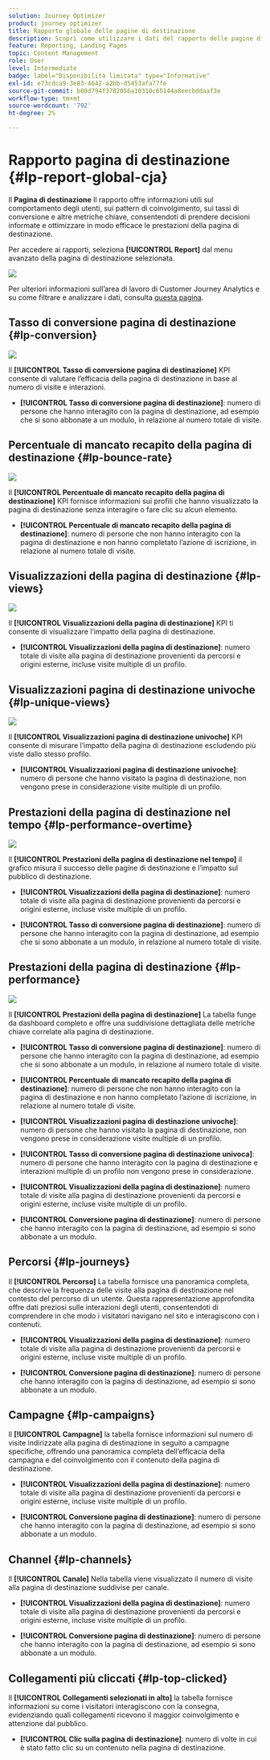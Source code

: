 ```yaml
---
solution: Journey Optimizer
product: journey optimizer
title: Rapporto globale delle pagine di destinazione
description: Scopri come utilizzare i dati del rapporto delle pagine di destinazione
feature: Reporting, Landing Pages
topic: Content Management
role: User
level: Intermediate
badge: label="Disponibilità limitata" type="Informative"
exl-id: e73cdca9-3e83-4642-a2bb-d5453afa77fe
source-git-commit: b80d794f3782056a10310c65144a8eecbddaaf3e
workflow-type: tm+mt
source-wordcount: '792'
ht-degree: 2%

---
```


# Rapporto pagina di destinazione {#lp-report-global-cja}

Il **Pagina di destinazione** Il rapporto offre informazioni utili sul comportamento degli utenti, sui pattern di coinvolgimento, sui tassi di conversione e altre metriche chiave, consentendoti di prendere decisioni informate e ottimizzare in modo efficace le prestazioni della pagina di destinazione.

Per accedere ai rapporti, seleziona **[!UICONTROL Report]** dal menu avanzato della pagina di destinazione selezionata.

![](assets/cja-lp.png)

Per ulteriori informazioni sull’area di lavoro di Customer Journey Analytics e su come filtrare e analizzare i dati, consulta [questa pagina](https://experienceleague.adobe.com/en/docs/analytics-platform/using/cja-workspace/home).

## Tasso di conversione pagina di destinazione {#lp-conversion}

![](assets/cja-lp-conversion-rate.png)

Il **[!UICONTROL Tasso di conversione pagina di destinazione]** KPI consente di valutare l’efficacia della pagina di destinazione in base al numero di visite e interazioni.

* **[!UICONTROL Tasso di conversione pagina di destinazione]**: numero di persone che hanno interagito con la pagina di destinazione, ad esempio che si sono abbonate a un modulo, in relazione al numero totale di visite.

## Percentuale di mancato recapito della pagina di destinazione {#lp-bounce-rate}

![](assets/cja-lp-bounce-rate.png)

Il **[!UICONTROL Percentuale di mancato recapito della pagina di destinazione]** KPI fornisce informazioni sui profili che hanno visualizzato la pagina di destinazione senza interagire o fare clic su alcun elemento.

* **[!UICONTROL Percentuale di mancato recapito della pagina di destinazione]**: numero di persone che non hanno interagito con la pagina di destinazione e non hanno completato l’azione di iscrizione, in relazione al numero totale di visite.

## Visualizzazioni della pagina di destinazione {#lp-views}

![](assets/cja-lp-views.png)

Il **[!UICONTROL Visualizzazioni della pagina di destinazione]** KPI ti consente di visualizzare l’impatto della pagina di destinazione.

* **[!UICONTROL Visualizzazioni della pagina di destinazione]**: numero totale di visite alla pagina di destinazione provenienti da percorsi e origini esterne, incluse visite multiple di un profilo.

## Visualizzazioni pagina di destinazione univoche {#lp-unique-views}

![](assets/cja-lp-unique-views.png)

Il **[!UICONTROL Visualizzazioni pagina di destinazione univoche]** KPI consente di misurare l’impatto della pagina di destinazione escludendo più viste dallo stesso profilo.

* **[!UICONTROL Visualizzazioni pagina di destinazione univoche]**: numero di persone che hanno visitato la pagina di destinazione, non vengono prese in considerazione visite multiple di un profilo.

## Prestazioni della pagina di destinazione nel tempo {#lp-performance-overtime}

![](assets/cja-lp-performance-overtime.png)

Il **[!UICONTROL Prestazioni della pagina di destinazione nel tempo]** il grafico misura il successo delle pagine di destinazione e l’impatto sul pubblico di destinazione.

* **[!UICONTROL Visualizzazioni della pagina di destinazione]**: numero totale di visite alla pagina di destinazione provenienti da percorsi e origini esterne, incluse visite multiple di un profilo.

* **[!UICONTROL Tasso di conversione pagina di destinazione]**: numero di persone che hanno interagito con la pagina di destinazione, ad esempio che si sono abbonate a un modulo, in relazione al numero totale di visite.

## Prestazioni della pagina di destinazione {#lp-performance}

![](assets/cja-lp-performance.png)

Il **[!UICONTROL Prestazioni della pagina di destinazione]** La tabella funge da dashboard completo e offre una suddivisione dettagliata delle metriche chiave correlate alla pagina di destinazione.

* **[!UICONTROL Tasso di conversione pagina di destinazione]**: numero di persone che hanno interagito con la pagina di destinazione, ad esempio che si sono abbonate a un modulo, in relazione al numero totale di visite.

* **[!UICONTROL Percentuale di mancato recapito della pagina di destinazione]**: numero di persone che non hanno interagito con la pagina di destinazione e non hanno completato l’azione di iscrizione, in relazione al numero totale di visite.

* **[!UICONTROL Visualizzazioni pagina di destinazione univoche]**: numero di persone che hanno visitato la pagina di destinazione, non vengono prese in considerazione visite multiple di un profilo.

* **[!UICONTROL Tasso di conversione pagina di destinazione univoca]**: numero di persone che hanno interagito con la pagina di destinazione e interazioni multiple di un profilo non vengono prese in considerazione.

* **[!UICONTROL Visualizzazioni della pagina di destinazione]**: numero totale di visite alla pagina di destinazione provenienti da percorsi e origini esterne, incluse visite multiple di un profilo.

* **[!UICONTROL Conversione pagina di destinazione]**: numero di persone che hanno interagito con la pagina di destinazione, ad esempio si sono abbonate a un modulo.

## Percorsi {#lp-journeys}

Il **[!UICONTROL Percorso]** La tabella fornisce una panoramica completa, che descrive la frequenza delle visite alla pagina di destinazione nel contesto del percorso di un utente. Questa rappresentazione approfondita offre dati preziosi sulle interazioni degli utenti, consentendoti di comprendere in che modo i visitatori navigano nel sito e interagiscono con i contenuti.

* **[!UICONTROL Visualizzazioni della pagina di destinazione]**: numero totale di visite alla pagina di destinazione provenienti da percorsi e origini esterne, incluse visite multiple di un profilo.

* **[!UICONTROL Conversione pagina di destinazione]**: numero di persone che hanno interagito con la pagina di destinazione, ad esempio si sono abbonate a un modulo.

## Campagne {#lp-campaigns}

Il **[!UICONTROL Campagne]** la tabella fornisce informazioni sul numero di visite indirizzate alla pagina di destinazione in seguito a campagne specifiche, offrendo una panoramica completa dell’efficacia della campagna e del coinvolgimento con il contenuto della pagina di destinazione.

* **[!UICONTROL Visualizzazioni della pagina di destinazione]**: numero totale di visite alla pagina di destinazione provenienti da percorsi e origini esterne, incluse visite multiple di un profilo.

* **[!UICONTROL Conversione pagina di destinazione]**: numero di persone che hanno interagito con la pagina di destinazione, ad esempio si sono abbonate a un modulo.

## Channel {#lp-channels}

Il **[!UICONTROL Canale]** Nella tabella viene visualizzato il numero di visite alla pagina di destinazione suddivise per canale.

* **[!UICONTROL Visualizzazioni della pagina di destinazione]**: numero totale di visite alla pagina di destinazione provenienti da percorsi e origini esterne, incluse visite multiple di un profilo.

* **[!UICONTROL Conversione pagina di destinazione]**: numero di persone che hanno interagito con la pagina di destinazione, ad esempio si sono abbonate a un modulo.

## Collegamenti più cliccati {#lp-top-clicked}

Il **[!UICONTROL Collegamenti selezionati in alto]** la tabella fornisce informazioni su come i visitatori interagiscono con la consegna, evidenziando quali collegamenti ricevono il maggior coinvolgimento e attenzione dal pubblico.

* **[!UICONTROL Clic sulla pagina di destinazione]**: numero di volte in cui è stato fatto clic su un contenuto nella pagina di destinazione.
